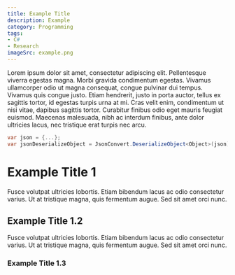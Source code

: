 ```yaml
---
title: Example Title
description: Example
category: Programming
tags:
- C#
- Research
imageSrc: example.png
---
```


Lorem ipsum dolor sit amet, consectetur adipiscing elit. Pellentesque viverra egestas magna. Morbi gravida condimentum egestas. Vivamus ullamcorper odio ut magna consequat, congue pulvinar dui tempus. Vivamus quis congue justo. Etiam hendrerit, justo in porta auctor, tellus ex sagittis tortor, id egestas turpis urna at mi. Cras velit enim, condimentum ut nisi vitae, dapibus sagittis tortor. Curabitur finibus odio eget mauris feugiat euismod. Maecenas malesuada, nibh ac interdum finibus, ante dolor ultricies lacus, nec tristique erat turpis nec arcu.


<!--more-->

```csharp
var json = {...};
var jsonDeserializeObject = JsonConvert.DeserializeObject<Object>(json);
```

<PostImage src="example.png" alt="example" class="w-64" />

# Example Title 1

Fusce volutpat ultricies lobortis. Etiam bibendum lacus ac odio consectetur varius. Ut at tristique magna, quis fermentum augue. Sed sit amet orci nunc.

## Example Title 1.2

Fusce volutpat ultricies lobortis. Etiam bibendum lacus ac odio consectetur varius. Ut at tristique magna, quis fermentum augue. Sed sit amet orci nunc. 

### Example Title 1.3
